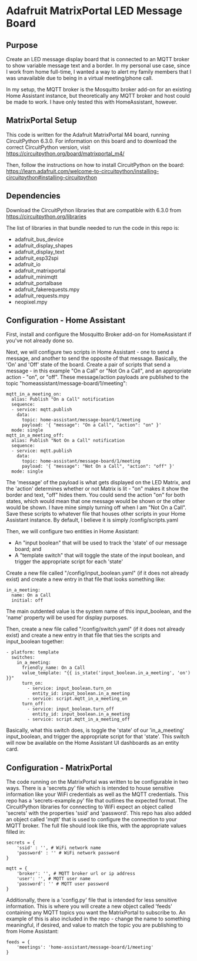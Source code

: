 # Adafruit MatrixPortal LED Message Board
## Purpose
Create an LED message display board that is connected to an MQTT broker to show variable message text and a border. In my personal use case, since I work from home full-time, I 
wanted a way to alert my family members that I was unavailable due to being in a virtual meeting/phone call.

In my setup, the MQTT broker is the Mosquitto broker add-on for an existing Home Assistant instance, but theoretically any MQTT broker and host could be made to work. I have only 
tested this with HomeAssistant, however.

## MatrixPortal Setup

This code is written for the Adafruit MatrixPortal M4 board, running CircuitPython 6.3.0. For information on this board and to download the correct CircuitPython version, visit
https://circuitpython.org/board/matrixportal_m4/

Then, follow the instructions on how to install CircuitPython on the board:
https://learn.adafruit.com/welcome-to-circuitpython/installing-circuitpython#installing-circuitpython

## Dependencies
Download the CircuitPython libraries that are compatible with 6.3.0 from https://circuitpython.org/libraries

The list of libraries in that bundle needed to run the code in this repo is:
* adafruit_bus_device
* adafruit_display_shapes
* adafruit_display_text
* adafruit_esp32spi
* adafruit_io
* adafruit_matrixportal
* adafruit_minimqtt
* adafruit_portalbase
* adafruit_fakerequests.mpy
* adafruit_requests.mpy
* neopixel.mpy

## Configuration - Home Assistant
First, install and configure the Mosquitto Broker add-on for HomeAssistant if you've not already done so.

Next, we will configure two scripts in Home Assistant - one to send a message, and another to send the opposite of that message. Basically, the 'On' and 'Off' state of the board.
Create a pair of scripts that send a message - in this example "On a Call" or "Not On a Call", and an appropriate action - "on", or "off". These message/action payloads are 
published to the topic "homeassistant/message-board/1/meeting":

```
mqtt_in_a_meeting_on:
  alias: Publish "On a Call" notification
  sequence:
  - service: mqtt.publish
    data:
      topic: home-assistant/message-board/1/meeting
      payload: '{ "message": "On a Call", "action": "on" }'
  mode: single
mqtt_in_a_meeting_off:
  alias: Publish "Not On a Call" notification
  sequence:
  - service: mqtt.publish
    data:
      topic: home-assistant/message-board/1/meeting
      payload: '{ "message": "Not On a Call", "action": "off" }'
  mode: single
```

The 'message' of the payload is what gets displayed on the LED Matrix, and the 'action' determines whether or not Matrix is lit - "on" makes it show the border and text, "off" hides them. 
You could send the action "on" for both states, which would mean that one message would be shown or the other would be shown. I have mine simply turning off when I am "Not On a Call". 
Save these scripts to whatever file that houses other scripts in your Home Assistant instance. By default, I believe it is simply /config/scripts.yaml

Then, we will configure two entities in Home Assistant:
* An "input boolean" that will be used to track the 'state' of our message board; and
* A "template switch" that will toggle the state of the input boolean, and trigger the appropriate script for each 'state'

Create a new file called "/config/input_boolean.yaml" (if it does not already exist) and create a new entry in that file that looks something like:

```
in_a_meeting:
  name: On a Call
  initial: off
```

The main outdented value is the system name of this input_boolean, and the 'name' property will be used for display purposes.

Then, create a new file called "/config/switch.yaml" (if it does not already exist) and create a new entry in that file that ties the scripts and input_boolean together:

```
- platform: template
  switches:
    in_a_meeting:
      friendly_name: On a Call
      value_template: "{{ is_state('input_boolean.in_a_meeting', 'on') }}"
      turn_on:
        - service: input_boolean.turn_on
          entity_id: input_boolean.in_a_meeting
        - service: script.mqtt_in_a_meeting_on
      turn_off:
        - service: input_boolean.turn_off
          entity_id: input_boolean.in_a_meeting
        - service: script.mqtt_in_a_meeting_off
```

Basically, what this switch does, is toggle the 'state' of our 'in_a_meeting' input_boolean, and trigger the appropriate script for that 'state'. This switch will now be available 
on the Home Assistant UI dashboards as an entity card.

## Configuration - MatrixPortal
The code running on the MatrixPortal was written to be configurable in two ways. There is a 'secrets.py' file which is intended to house sensitive information like your WiFi credentials
as well as the MQTT credentials. This repo has a 'secrets-example.py' file that outlines the expected format. The CircuitPython libraries for connecting to WiFi expect an object called 
'secrets' with the properties 'ssid' and 'password'. This repo has also added an object called 'mqtt' that is used to configure the connection to your MQTT broker. The full file should 
look like this, with the appropriate values filled in:

```
secrets = {
    'ssid' : '', # WiFi network name
    'password' : '' # WiFi network password 
}

mqtt = {
    'broker': '', # MQTT broker url or ip address
    'user': '', # MQTT user name
    'password': '' # MQTT user password
}
```

Additionally, there is a 'config.py' file that is intended for less sensitive information. This is where you will create a new object called 'feeds' containing any MQTT topics you want the 
MatrixPortal to subscribe to. An example of this is also included in the repo - change the name to something meaningful, if desired, and value to match the topic you are publishing to from 
Home Assistant:

```
feeds = {
    'meetings': 'home-assistant/message-board/1/meeting'
}
```
